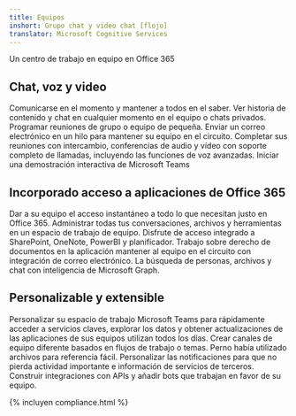 ```yaml
---
title: Equipos
inshort: Grupo chat y video chat [flojo]
translator: Microsoft Cognitive Services
---
```



Un centro de trabajo en equipo en Office 365 

## Chat, voz y video
Comunicarse en el momento y mantener a todos en el saber. Ver historia de contenido y chat en cualquier momento en el equipo o chats privados. Programar reuniones de grupo o equipo de pequeña. Enviar un correo electrónico en un hilo para mantener su equipo en el circuito. Completar sus reuniones con intercambio, conferencias de audio y vídeo con soporte completo de llamadas, incluyendo las funciones de voz avanzadas. 
Iniciar una demostración interactiva de Microsoft Teams 

## Incorporado acceso a aplicaciones de Office 365
Dar a su equipo el acceso instantáneo a todo lo que necesitan justo en Office 365. Administrar todas tus conversaciones, archivos y herramientas en un espacio de trabajo de equipo. Disfrute de acceso integrado a SharePoint, OneNote, PowerBI y planificador. Trabajo sobre derecho de documentos en la aplicación mantener al equipo en el circuito con integración de correo electrónico. La búsqueda de personas, archivos y chat con inteligencia de Microsoft Graph. 

## Personalizable y extensible
Personalizar su espacio de trabajo Microsoft Teams para rápidamente acceder a servicios claves, explorar los datos y obtener actualizaciones de las aplicaciones de sus equipos utilizan todos los días. Crear canales de equipo diferente basados en flujos de trabajo o temas. Perno había utilizado archivos para referencia fácil. Personalizar las notificaciones para que no pierda actividad importante e información de servicios de terceros. Construir integraciones con APIs y añadir bots que trabajan en favor de su equipo. 




{% incluyen compliance.html %}

